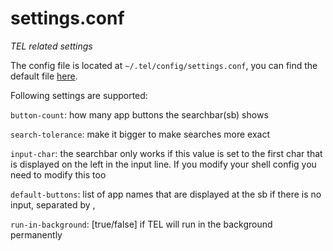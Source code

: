 # settings.conf

_TEL related settings_

The config file is located at `~/.tel/config/settings.conf`, you can find the default file [here](https://github.com/t-e-l/bootstrap-changes/blob/master/tel/.tel/configs/settings.conf).

Following settings are supported:

`button-count`: how many app buttons the searchbar(sb) shows

`search-tolerance`: make it bigger to make searches more exact

`input-char`: the searchbar only works if this value is set to the first char that is displayed on the left in the input line. If you modify your shell config you need to modify this too

`default-buttons`: list of app names that are displayed at the sb if there is no input, separated by , 

`run-in-background`: [true/false] if TEL will run in the background permanently


